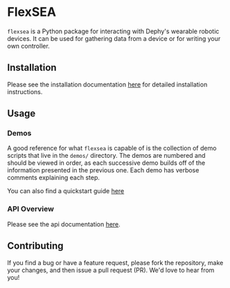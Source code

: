 # FlexSEA


`flexsea` is a Python package for interacting with Dephy's wearable robotic devices.
It can be used for gathering data from a device or for writing your own controller.

## Installation

Please see the installation documentation [here](./docs/install.md) for detailed
installation instructions.


## Usage

### Demos

A good reference for what `flexsea` is capable of is the collection of demo scripts
that live in the `demos/` directory. The demos are numbered and should be viewed in
order, as each successive demo builds off of the information presented in the previous
one. Each demo has verbose comments explaining each step.

You can also find a quickstart guide [here](./docs/quickstart.md)


### API Overview

Please see the api documentation [here](./docs/api.md).


## Contributing

If you find a bug or have a feature request, please fork the repository, make your
changes, and then issue a pull request (PR). We'd love to hear from you!
